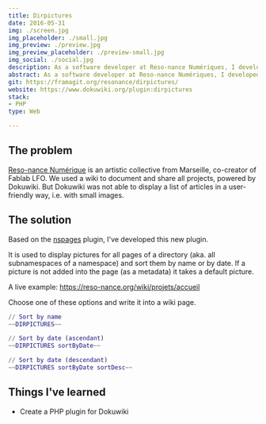 ```yaml
---
title: Dirpictures
date: 2016-05-31
img: ./screen.jpg
img_placeholder: ./small.jpg
img_preview: ./preview.jpg
img_preview_placeholder: ./preview-small.jpg
img_social: ./social.jpg
description: As a software developer at Reso-nance Numériques, I developed a PHP plugin for Dokuwiki allowing articles to be displayed in a grid of thumbnails
abstract: As a software developer at Reso-nance Numériques, I developed a PHP plugin for Dokuwiki allowing articles to be displayed in a grid of thumbnails
git: https://framagit.org/resonance/dirpictures/
website: https://www.dokuwiki.org/plugin:dirpictures
stack: 
- PHP
type: Web

---
```


## The problem

[Reso-nance Numérique](https://reso-nance.org) is an artistic collective from Marseille, co-creator of Fablab LFO. We used a wiki to document and share all projects, powered by Dokuwiki. But Dokuwiki was not able to display a list of articles in a user-friendly way, i.e. with small images.

## The solution

Based on the [nspages](https://www.dokuwiki.org/plugin:nspages) plugin, I've developed this new plugin.

It is used to display pictures for all pages of a directory (aka. all subnamespaces of a namespace) and sort them by name or by date. If a picture is not added into the page (as a metadata) it takes a default picture.

A live example: https://reso-nance.org/wiki/projets/accueil


Choose one of these options and write it into a wiki page.

```m
// Sort by name
~~DIRPICTURES~~

// Sort by date (ascendant)
~~DIRPICTURES sortByDate~~

// Sort by date (descendant)
~~DIRPICTURES sortByDate sortDesc~~
```

## Things I've learned

- Create a PHP plugin for Dokuwiki
  
